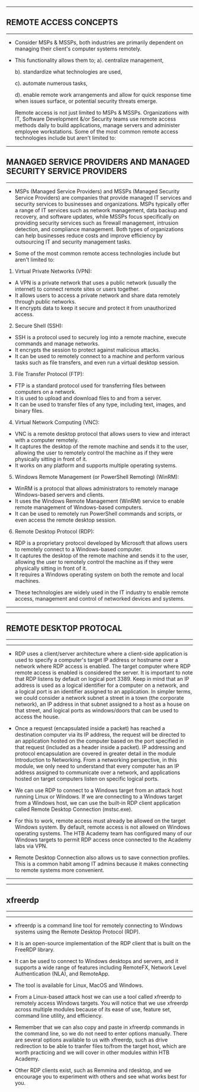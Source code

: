 ___

## **REMOTE ACCESS CONCEPTS**
___

- Consider MSPs & MSSPs, both industries are primarily dependent on managing their client's computer systems remotely. 

- This functionality allows them to;
    a). centralize management, 

    b). standardize what technologies are used,

    c). automate numerous tasks,

    d). enable remote work arrangements and allow for quick response time when issues surface, or potential security threats emerge. 
    
    Remote access is not just limited to MSPs & MSSPs. Organizations with IT, Software Development &/or Security teams use remote access methods daily to build applications, manage servers and administer employee workstations. Some of the most common remote access technologies include but aren't limited to:

___

## **MANAGED SERVICE PROVIDERS AND MANAGED SECURITY SERVICE PROVIDERS**
___

- MSPs (Managed Service Providers) and MSSPs (Managed Security Service Providers) are companies that provide managed IT services and security services to businesses and organizations. MSPs typically offer a range of IT services such as network management, data backup and recovery, and software updates, while MSSPs focus specifically on providing security services such as firewall management, intrusion detection, and compliance management. Both types of organizations can help businesses reduce costs and improve efficiency by outsourcing IT and security management tasks.

- Some of the most common remote access technologies include but aren't limited to:

1. Virtual Private Networks (VPN):
- A VPN is a private network that uses a public network (usually the internet) to connect remote sites or users together.
- It allows users to access a private network and share data remotely through public networks.
- It encrypts data to keep it secure and protect it from unauthorized access.


2. Secure Shell (SSH):
- SSH is a protocol used to securely log into a remote machine, execute commands and manage networks.
- It encrypts the session to protect against malicious attacks.
- It can be used to remotely connect to a machine and perform various tasks such as file transfers, and even run a virtual desktop session.


3. File Transfer Protocol (FTP):
- FTP is a standard protocol used for transferring files between computers on a network.
- It is used to upload and download files to and from a server.
- It can be used to transfer files of any type, including text, images, and binary files.


4. Virtual Network Computing (VNC):
- VNC is a remote desktop protocol that allows users to view and interact with a computer remotely.
- It captures the desktop of the remote machine and sends it to the user, allowing the user to remotely control the machine as if they were physically sitting in front of it.
- It works on any platform and supports multiple operating systems.


5. Windows Remote Management (or PowerShell Remoting) (WinRM):
- WinRM is a protocol that allows administrators to remotely manage Windows-based servers and clients.
- It uses the Windows Remote Management (WinRM) service to enable remote management of Windows-based computers.
- It can be used to remotely run PowerShell commands and scripts, or even access the remote desktop session.


6. Remote Desktop Protocol (RDP):
- RDP is a proprietary protocol developed by Microsoft that allows users to remotely connect to a Windows-based computer.
- It captures the desktop of the remote machine and sends it to the user, allowing the user to remotely control the machine as if they were physically sitting in front of it.
- It requires a Windows operating system on both the remote and local machines.


* These technologies are widely used in the IT industry to enable remote access, management and control of networked devices and systems.


___
___

## **REMOTE DESKTOP PROTOCAL**

___
___

- RDP uses a client/server architecture where a client-side application is used to specify a computer's target IP address or hostname over a network where RDP access is enabled. The target computer where RDP remote access is enabled is considered the server. It is important to note that RDP listens by default on logical port 3389. Keep in mind that an IP address is used as a logical identifier for a computer on a network, and a logical port is an identifier assigned to an application. In simpler terms, we could consider a network subnet a street in a town (the corporate network), an IP address in that subnet assigned to a host as a house on that street, and logical ports as windows/doors that can be used to access the house.

- Once a request (encapsulated inside a packet) has reached a destination computer via its IP address, the request will be directed to an application hosted on the computer based on the port specified in that request (included as a header inside a packet). IP addressing and protocol encapsulation are covered in greater detail in the module Introduction to Networking. From a networking perspective, in this module, we only need to understand that every computer has an IP address assigned to communicate over a network, and applications hosted on target computers listen on specific logical ports.

- We can use RDP to connect to a Windows target from an attack host running Linux or Windows. If we are connecting to a Windows target from a Windows host, we can use the built-in RDP client application called Remote Desktop Connection (mstsc.exe).

- For this to work, remote access must already be allowed on the target Windows system. By default, remote access is not allowed on Windows operating systems. The HTB Academy team has configured many of our Windows targets to permit RDP access once connected to the Academy labs via VPN.

- Remote Desktop Connection also allows us to save connection profiles. This is a common habit among IT admins because it makes connecting to remote systems more convenient.

___
___

## **xfreerdp**
___
___

- xfreerdp is a command line tool for remotely connecting to Windows systems using the Remote Desktop Protocol (RDP).

- It is an open-source implementation of the RDP client that is built on the FreeRDP library. 

- It can be used to connect to Windows desktops and servers, and it supports a wide range of features including RemoteFX, Network Level Authentication (NLA), and RemoteApp. 

- The tool is available for Linux, MacOS and Windows.

- From a Linux-based attack host we can use a tool called xfreerdp to remotely access Windows targets. You will notice that we use xfreerdp across multiple modules because of its ease of use, feature set, command line utility, and efficiency.

- Remember that we can also copy and paste in xfreerdp commands in the command line, so we do not need to enter options manually. There are several options available to us with xfreerdp, such as drive redirection to be able to tranfer files to/from the target host, which are worth practicing and we will cover in other modules within HTB Academy.

- Other RDP clients exist, such as Remmina and rdesktop, and we encourage you to experiment with others and see what works best for you.